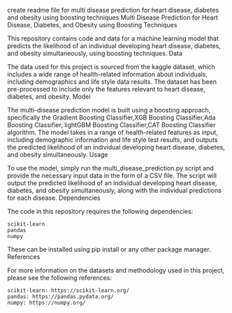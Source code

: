 create readme file for multi disease prediction for heart disease, diabetes and obesity using boosting techniques 
Multi Disease Prediction for Heart Disease, Diabetes, and Obesity using Boosting Techniques

This repository contains code and data for a machine learning model that predicts the likelihood of an individual developing heart disease, diabetes, and obesity simultaneously, using boosting techniques.
Data

The data used for this project is sourced from the kaggle dataset, which includes a wide range of health-related information about individuals, including demographics and life style data results. The dataset has been pre-processed to include only the features relevant to heart disease, diabetes, and obesity.
Model

The multi-disease prediction model is built using a boosting approach, specifically the Gradient Boosting Classifier,XGB Boosting Classifier,Ada Boosting Classifier, lightGBM Boosting Classifier,CAT Boosting Classifier algorithm. The model takes in a range of health-related features as input, including demographic information and life style test results, and outputs the predicted likelihood of an individual developing heart disease, diabetes, and obesity simultaneously.
Usage

To use the model, simply run the multi_disease_prediction.py script and provide the necessary input data in the form of a CSV file. The script will output the predicted likelihood of an individual developing heart disease, diabetes, and obesity simultaneously, along with the individual predictions for each disease.
Dependencies

The code in this repository requires the following dependencies:

    scikit-learn
    pandas
    numpy

These can be installed using pip install or any other package manager.
References

For more information on the datasets and methodology used in this project, please see the following references:

    scikit-learn: https://scikit-learn.org/
    pandas: https://pandas.pydata.org/
    numpy: https://numpy.org/

